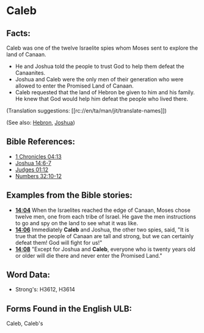 # Caleb

## Facts:

Caleb was one of the twelve Israelite spies whom Moses sent to explore the land of Canaan.

* He and Joshua told the people to trust God to help them defeat the Canaanites.
* Joshua and Caleb were the only men of their generation who were allowed to enter the Promised Land of Canaan.
* Caleb requested that the land of Hebron be given to him and his family. He knew that God would help him defeat the people who lived there.

(Translation suggestions: [[rc://en/ta/man/jit/translate-names]])

(See also: [Hebron](../names/hebron.md), [Joshua](../names/joshua.md))

## Bible References:

* [1 Chronicles 04:13](rc://en/tn/help/1ch/04/13)
* [Joshua 14:6-7](rc://en/tn/help/jos/14/06)
* [Judges 01:12](rc://en/tn/help/jdg/01/12)
* [Numbers 32:10-12](rc://en/tn/help/num/32/10)

## Examples from the Bible stories:

* __[14:04](rc://en/tn/help/obs/14/04)__ When the Israelites reached the edge of Canaan, Moses chose twelve men, one from each tribe of Israel. He gave the men instructions to go and spy on the land to see what it was like.
* __[14:06](rc://en/tn/help/obs/14/06)__ Immediately __Caleb__ and Joshua, the other two spies, said, "It is true that the people of Canaan are tall and strong, but we can certainly defeat them! God will fight for us!"
* __[14:08](rc://en/tn/help/obs/14/08)__ "Except for Joshua and __Caleb__, everyone who is twenty years old or older will die there and never enter the Promised Land."

## Word Data:

* Strong's: H3612, H3614

## Forms Found in the English ULB:

Caleb, Caleb's


